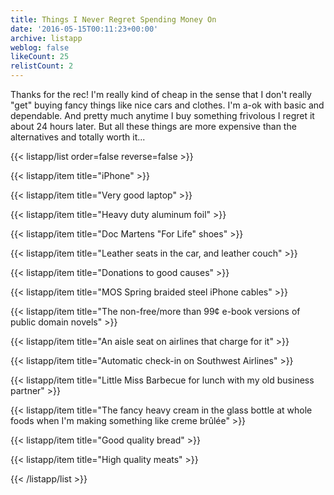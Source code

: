 ```yaml
---
title: Things I Never Regret Spending Money On
date: '2016-05-15T00:11:23+00:00'
archive: listapp
weblog: false
likeCount: 25
relistCount: 2
---
```


Thanks for the rec! I'm really kind of cheap in the sense that I don't really "get" buying fancy things like nice cars and clothes. I'm a-ok with basic and dependable. And pretty much anytime I buy something frivolous I regret it about 24 hours later. But all these things are more expensive than the alternatives and totally worth it...

<!--more-->

{{< listapp/list order=false reverse=false >}}

   {{< listapp/item title="iPhone" >}}

   {{< listapp/item title="Very good laptop" >}}

   {{< listapp/item title="Heavy duty aluminum foil" >}}

   {{< listapp/item title="Doc Martens \"For Life\" shoes" >}}

   {{< listapp/item title="Leather seats in the car, and leather couch" >}}

   {{< listapp/item title="Donations to good causes" >}}

   {{< listapp/item title="MOS Spring braided steel iPhone cables" >}}

   {{< listapp/item title="The non-free/more than 99¢ e-book versions of public domain novels" >}}

   {{< listapp/item title="An aisle seat on airlines that charge for it" >}}

   {{< listapp/item title="Automatic check-in on Southwest Airlines" >}}

   {{< listapp/item title="Little Miss Barbecue for lunch with my old business partner" >}}

   {{< listapp/item title="The fancy heavy cream in the glass bottle at whole foods when I'm making something like creme brûlée" >}}

   {{< listapp/item title="Good quality bread" >}}

   {{< listapp/item title="High quality meats" >}}

{{< /listapp/list >}}
